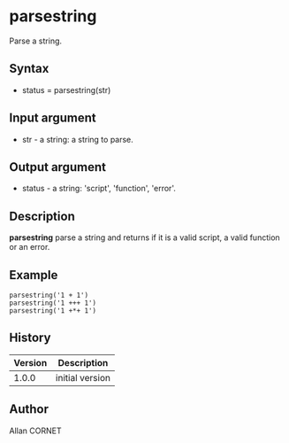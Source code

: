 

# parsestring

Parse a string.

## Syntax

- status = parsestring(str)

## Input argument

 - str - a string: a string to parse.

## Output argument

 - status - a string: 'script', 'function', 'error'.

## Description


  <p><b>parsestring</b> parse a string and returns if it is a valid script, a valid function or an error.</p>


## Example

```Nelson
parsestring('1 + 1')
parsestring('1 +++ 1')
parsestring('1 +*+ 1')
```

## History

|Version|Description|
|------|------|
|1.0.0|initial version|


## Author

Allan CORNET



